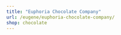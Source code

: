 ```yaml
---
title: "Euphoria Chocolate Company"
url: /eugene/euphoria-chocolate-company/
shop: chocolate
---
```

